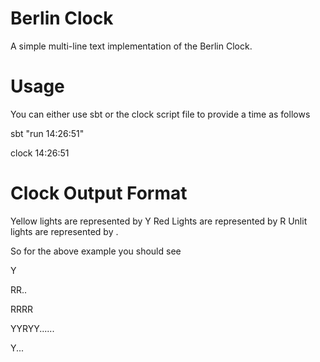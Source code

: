 Berlin Clock
============

A simple multi-line text implementation of the Berlin Clock.

Usage
=====
You can either use sbt or the clock script file to provide a time as follows

sbt "run 14:26:51"

clock 14:26:51

Clock Output Format
===================

Yellow lights are represented by Y
Red Lights are represented by R
Unlit lights are represented by .

So for the above example you should see

Y

RR..

RRRR

YYRYY......

Y...




